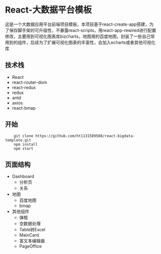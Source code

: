 # React-大数据平台模板
这是一个大数据应用平台前端项目模板，本项目基于react-create-app搭建，为了保存脚手架的可升级性，不暴露react-scripts，用react-app-rewired进行配置修改，主要用到可视化图表库bizcharts，地图用的百度地图，封装了一些自己常用到的组件，后续为了扩展可视化图表的丰富性，会加入echarts或者其他可视化库
## 技术栈
* React
* react-router-dom
* react-redux
* redux
* antd
* axios
* react-bmap
## 开始
```
    git clone https://github.com/ht1131589588/react-bigdata-template.git
    npm install
    npm start
```
## 页面结构
* Dashboard
   * 分析页
   * 关系
* 地图
   * 百度地图
   * bmap
* 其他组件
   * 弹框
   * 空数据处理
   * Table转Excel
   * MainCard
   * 富文本编辑器
   * PageOffice

